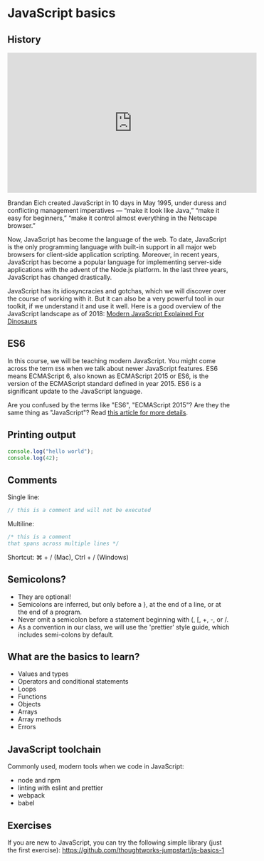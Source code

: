# JavaScript basics

## History

<iframe width="560" height="315" src="https://www.youtube-nocookie.com/embed/Sh6lK57Cuk4" frameborder="0" allow="accelerometer; autoplay; encrypted-media; gyroscope; picture-in-picture" allowfullscreen></iframe>

Brandan Eich created JavaScript in 10 days in May 1995, under duress and conflicting management imperatives — “make it look like Java,” “make it easy for beginners,” “make it control almost everything in the Netscape browser.”

Now, JavaScript has become the language of the web. To date, JavaScript is the only programming language with built-in support in all major web browsers for client-side application scripting. Moreover, in recent years, JavaScript has become a popular language for implementing server-side applications with the advent of the Node.js platform. In the last three years, JavaScript has changed drastically.

JavaScript has its idiosyncracies and gotchas, which we will discover over the course of working with it. But it can also be a very powerful tool in our toolkit, if we understand it and use it well.
Here is a good overview of the JavaScript landscape as of 2018:
[Modern JavaScript Explained For Dinosaurs](https://medium.com/the-node-js-collection/modern-javascript-explained-for-dinosaurs-f695e9747b70)

## ES6

In this course, we will be teaching modern JavaScript. You might come across the term `ES6` when we talk about newer JavaScript features.
ES6 means ECMAScript 6, also known as ECMAScript 2015 or ES6, is the version of the ECMAScript standard defined in year 2015. ES6 is a significant update to the JavaScript language.

Are you confused by the terms like "ES6", "ECMAScript 2015"? Are they the same thing as "JavaScript"? Read [this article for more details](https://www.freecodecamp.org/news/whats-the-difference-between-javascript-and-ecmascript-cba48c73a2b5/).

## Printing output

```js
console.log("hello world");
console.log(42);
```

## Comments

Single line:

```js
// this is a comment and will not be executed
```

Multiline:

```js
/* this is a comment
that spans across multiple lines */
```

Shortcut: ⌘ + / (Mac), Ctrl + / (Windows)

## Semicolons?

- They are optional!
- Semicolons are inferred, but only before a }, at the end of a line, or at the end of a program.
- Never omit a semicolon before a statement beginning with (, [, +, -, or /.
- As a convention in our class, we will use the 'prettier' style guide, which includes semi-colons by default.

## What are the basics to learn?

- Values and types
- Operators and conditional statements
- Loops
- Functions
- Objects
- Arrays
- Array methods
- Errors

## JavaScript toolchain

Commonly used, modern tools when we code in JavaScript:

- node and npm
- linting with eslint and prettier
- webpack
- babel

## Exercises

If you are new to JavaScript, you can try the following simple library (just the first exercise):
https://github.com/thoughtworks-jumpstart/js-basics-1
